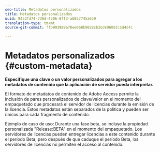 ```yaml
---
seo-title: Metadatos personalizados
title: Metadatos personalizados
uuid: 9433fd74-730d-4306-8ff3-a6857745a039
translation-type: tm+mt
source-git-commit: ffb993889a78ee068b9028cb2bd896003c5d4d4c

---
```



# Metadatos personalizados {#custom-metadata}

**Especifique una clave o un valor personalizados para agregar a los metadatos de contenido que la aplicación de servidor pueda interpretar.**

El formato de metadatos de contenido de Adobe Access permite la inclusión de pares personalizados de clave/valor en el momento del empaquetado que procesará el servidor de licencias durante la emisión de la licencia. Estos metadatos están separados de la política y pueden ser únicos para cada fragmento de contenido.

Ejemplo de caso de uso: Durante una fase beta, se incluye la propiedad personalizada &quot;Release:BETA&quot; en el momento del empaquetado. Los servidores de licencias pueden entregar licencias a este contenido durante el período Beta, pero después de que caduque el período Beta, los servidores de licencias no permiten el acceso al contenido.
